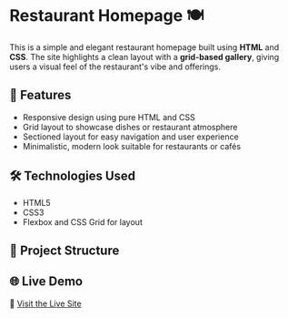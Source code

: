 # Restaurant Homepage 🍽️

This is a simple and elegant restaurant homepage built using **HTML** and **CSS**. The site highlights a clean layout with a **grid-based gallery**, giving users a visual feel of the restaurant's vibe and offerings.

## 📌 Features

- Responsive design using pure HTML and CSS
- Grid layout to showcase dishes or restaurant atmosphere
- Sectioned layout for easy navigation and user experience
- Minimalistic, modern look suitable for restaurants or cafés

## 🛠️ Technologies Used

- HTML5
- CSS3
- Flexbox and CSS Grid for layout

## 📂 Project Structure

## 🌐 Live Demo

🔗 [Visit the Live Site](https://noureen111.github.io/Restaurant-Home-Page/)
